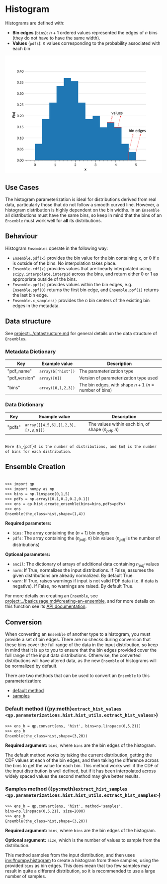 # Histogram

Histograms are defined with:

- **Bin edges** (`bins`): $n+1$ ordered values represented the edges of $n$ bins (they do not have to have the same width).
- **Values** (`pdfs`): $n$ values corresponding to the probability associated with each bin

![hist-example](../../assets/hist-example-annotated.svg)

## Use Cases

The histogram parameterization is ideal for distributions derived from real data, particularly those that do not follow a smooth curved line. However, a histogram distribution is highly dependent on the bin widths. In an `Ensemble` all distributions must have the same bins, so keep in mind that the bins of an `Ensemble` must work well for **all** its distributions.

## Behaviour

Histogram `Ensembles` operate in the following way:

- `Ensemble.pdf(x)` provides the bin value for the bin containing x, or 0 if x is outside of the bins. No interpolation takes place.
- `Ensemble.cdf(x)` provides values that are linearly interpolated using `scipy.interpolate.interp1d` across the bins, and return either 0 or 1 as appropriate outside of the bins.
- `Ensemble.ppf(x)` provides values within the bin edges, e.g. `Ensemble.ppf(0)` returns the first bin edge, and `Ensemble.ppf(1)` returns the last bin edge.
- `Ensemble.x_samples()` provides the $n$ bin centers of the existing bin edges in the metadata.

## Data structure

See <project:../datastructure.md> for general details on the data structure of `Ensembles`.

### Metadata Dictionary

| Key           | Example value      | Description                                            |
| ------------- | ------------------ | ------------------------------------------------------ |
| "pdf_name"    | `array(b["hist"])` | The parameterization type                              |
| "pdf_version" | `array([0])`       | Version of parameterization type used                  |
| "bins"        | `array([0,1,2,3])` | The bin edges, with shape $n+1$ ($n$ = number of bins) |

### Data Dictionary

| Key    | Example value                      | Description                                           |
| ------ | ---------------------------------- | ----------------------------------------------------- |
| "pdfs" | `array([[4,5,6],[1,2,3],[7,8,9]])` | The values within each bin, of shape ($n_{pdf}$, $n$) |

```{note}

Here $n_{pdf}$ is the number of distributions, and $n$ is the number of bins for each distribution.

```

## Ensemble Creation

```{doctest}

>>> import qp
>>> import numpy as np
>>> bins = np.linspace(0,1,5)
>>> pdfs = np.array([0.1,0.2,0.2,0.1])
>>> ens = qp.hist.create_ensemble(bins=bins,pdfs=pdfs)
>>> ens
Ensemble(the_class=hist,shape=(1,4))

```

**Required parameters:**

- `bins`: The array containing the ($n+1$) bin edges
- `pdfs`: The array containing the ($n_{pdf}$, $n$) bin values ($n_{pdf}$ is the number of distributions)

**Optional parameters:**

- `ancil`: The dictionary of arrays of additional data containing $n_{pdf}$ values
- `norm`: If True, normalizes the input distributions. If False, assumes the given distributions are already normalized. By default True.
- `warn`: If True, raises warnings if input is not valid PDF data (i.e. if data is negative). If False, no warnings are raised. By default True.

For more details on creating an `Ensemble`, see <project:../basicusage.md#creating-an-ensemble>, and for more details on this function see its [API documentation](#qp.hist_gen.create_ensemble).

## Conversion

When converting an `Ensemble` of another type to a histogram, you must provide a set of bin edges. There are no checks during conversion that these bins cover the full range of the data in the input distribution, so keep in mind that it is up to you to ensure that the bin edges provided cover the full range of the input data distributions. Otherwise, the converted distributions will have altered data, as the new `Ensemble` of histograms will be normalized by default.

There are two methods that can be used to convert an `Ensemble` to this parameterization:

- [default method](#qp.parameterizations.hist.hist_utils.extract_hist_values)
- [samples](#qp.parameterizations.hist.hist_utils.extract_hist_samples)

### Default method ({py:meth}`extract_hist_values <qp.parameterizations.hist.hist_utils.extract_hist_values>`)

```{doctest}
>>> ens_h = qp.convert(ens, 'hist', bins=np.linspace(0,5,21))
>>> ens_h
Ensemble(the_class=hist,shape=(3,20))
```

**Required argument:** `bins`, where `bins` are the bin edges of the histogram.

The default method works by taking the current distribution, getting the CDF values at each of the bin edges, and then taking the difference across the bins to get the value for each bin. This method works well if the CDF of the input distribution is well defined, but if it has been interpolated across widely spaced values the second method may give better results.

### Samples method ({py:meth}`extract_hist_samples <qp.parameterizations.hist.hist_utils.extract_hist_samples>`)

```{doctest}
>>> ens_h = qp.convert(ens, 'hist', method='samples', bins=np.linspace(0,5,21), size=2000)
>>> ens_h
Ensemble(the_class=hist,shape=(3,20))
```

**Required argument:** `bins`, where `bins` are the bin edges of the histogram.

**Optional argument:** `size`, which is the number of values to sample from the distribution.

This method samples from the input distribution, and then uses <inv:#numpy.histogram> to create a histogram from these samples, using the provided `bins` as bin edges. This does mean that too few samples may result in quite a different distribution, so it is recommended to use a large number of samples.
